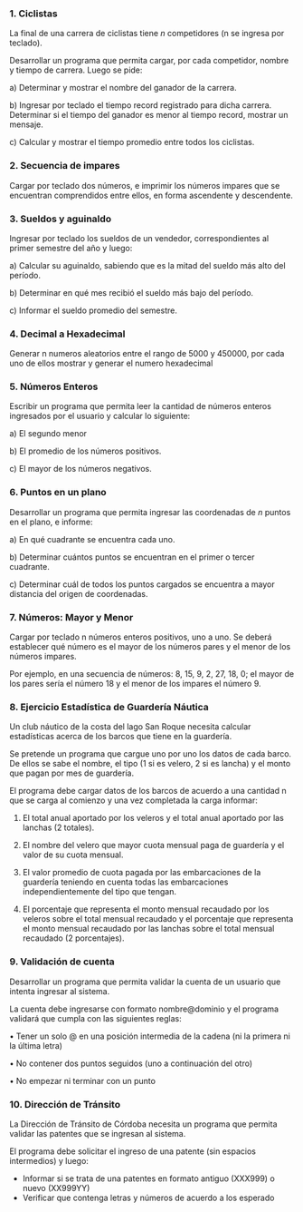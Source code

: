 ### 1. Ciclistas

La final de una carrera de ciclistas tiene  _n_ competidores (n se ingresa por teclado).

Desarrollar un programa que permita cargar, por cada competidor, nombre y tiempo de carrera. Luego se pide:

a) Determinar y mostrar el nombre del ganador de la carrera.

b) Ingresar por teclado el tiempo record registrado para dicha carrera. Determinar si el tiempo del ganador es menor al tiempo record, mostrar un mensaje.

c) Calcular y mostrar el tiempo promedio entre todos los ciclistas.

### 2. Secuencia de impares

Cargar por teclado dos números, e imprimir los números impares que se encuentran comprendidos entre ellos, en forma ascendente y descendente.

### 3. Sueldos y aguinaldo

Ingresar por teclado los sueldos de un vendedor, correspondientes al primer semestre del año y luego:

a) Calcular su aguinaldo, sabiendo que es la mitad del sueldo más alto del período.

b) Determinar en qué mes recibió el sueldo más bajo del período.

c) Informar el sueldo promedio del semestre.

### 4. Decimal a Hexadecimal

Generar n numeros aleatorios entre el rango de 5000 y 450000, por cada uno de ellos mostrar y generar el numero hexadecimal

### 5. Números Enteros

Escribir un programa que permita leer la cantidad de números enteros ingresados por el usuario y calcular lo siguiente:

a) El segundo menor

b) El promedio de los números positivos.

c) El mayor de los números negativos.

### 6. Puntos en un plano

Desarrollar un programa que permita ingresar las coordenadas de _n_  puntos en el plano, e informe:

a) En qué cuadrante se encuentra cada uno.

b) Determinar cuántos puntos se encuentran en el primer o tercer cuadrante.

c) Determinar cuál de todos los puntos cargados se encuentra a mayor distancia del origen de coordenadas.

### 7. Números: Mayor y Menor

Cargar por teclado n números enteros positivos, uno a uno. Se deberá establecer qué número es el mayor de los números pares y el menor de los números impares.

Por ejemplo, en una secuencia de números: 8, 15, 9, 2, 27, 18, 0; el mayor de los pares sería el número 18 y el menor de los impares el número 9.

### 8. Ejercicio Estadística de Guardería Náutica

Un club náutico de la costa del lago San Roque necesita calcular estadísticas acerca de los barcos que tiene en la guardería.

Se pretende un programa que cargue uno por uno los datos de cada barco. De ellos se sabe el nombre, el tipo (1 si es velero, 2 si es lancha) y el monto que pagan por mes de guardería.

El programa debe cargar datos de los barcos de acuerdo a una cantidad n que se carga al comienzo y una vez completada la carga informar:

1.  El total anual aportado por los veleros y el total anual aportado por las lanchas (2 totales).
    
2.  El nombre del velero que mayor cuota mensual paga de guardería y el valor de su cuota mensual.
    
3.  El valor promedio de cuota pagada por las embarcaciones de la guardería teniendo en cuenta todas las embarcaciones independientemente del tipo que tengan.
    
4.  El porcentaje que representa el monto mensual recaudado por los veleros sobre el total mensual recaudado y el porcentaje que representa el monto mensual recaudado por las lanchas sobre el total mensual recaudado (2 porcentajes).

### 9. Validación de cuenta

Desarrollar un programa que permita validar la cuenta de un usuario que intenta ingresar al sistema.

La cuenta debe ingresarse con formato nombre@dominio y el programa validará que cumpla con las siguientes reglas:

• Tener un solo @ en una posición intermedia de la cadena (ni la primera ni la última letra)

• No contener dos puntos seguidos (uno a continuación del otro)

• No empezar ni terminar con un punto

### 10. Dirección de Tránsito

La Dirección de Tránsito de Córdoba necesita un programa que permita validar las patentes que se ingresan al sistema.

El programa debe solicitar el ingreso de una patente (sin espacios intermedios) y luego:

-   Informar si se trata de una patentes en formato antiguo (XXX999) o nuevo (XX999YY)
-   Verificar que contenga letras y números de acuerdo a los esperado